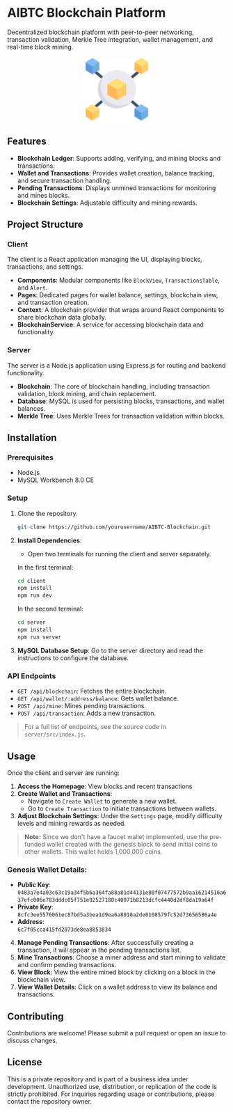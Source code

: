# AIBTC Blockchain Platform

Decentralized blockchain platform with peer-to-peer networking, transaction validation, Merkle Tree integration, wallet management, and real-time block mining.

<p align="center">
  <img src="client/src/assets/logo.svg" alt="AIBTC Logo" width="150"/>
</p>

## Features

- **Blockchain Ledger**: Supports adding, verifying, and mining blocks and transactions.
- **Wallet and Transactions**: Provides wallet creation, balance tracking, and secure transaction handling.
- **Pending Transactions**: Displays unmined transactions for monitoring and mines blocks.
- **Blockchain Settings**: Adjustable difficulty and mining rewards.

## Project Structure

### Client

The client is a React application managing the UI, displaying blocks, transactions, and settings.

- **Components**: Modular components like `BlockView`, `TransactionsTable`, and `Alert`.
- **Pages**: Dedicated pages for wallet balance, settings, blockchain view, and transaction creation.
- **Context**: A blockchain provider that wraps around React components to share blockchain data globally.
- **BlockchainService**: A service for accessing blockchain data and functionality.

### Server

The server is a Node.js application using Express.js for routing and backend functionality.

- **Blockchain**: The core of blockchain handling, including transaction validation, block mining, and chain replacement.
- **Database**: MySQL is used for persisting blocks, transactions, and wallet balances.
- **Merkle Tree**: Uses Merkle Trees for transaction validation within blocks.

## Installation

### Prerequisites

- Node.js
- MySQL Workbench 8.0 CE

### Setup

1. Clone the repository.

   ```bash
   git clone https://github.com/yourusername/AIBTC-Blockchain.git
   ```

2. **Install Dependencies**:

   - Open two terminals for running the client and server separately.

   In the first terminal:

   ```bash
   cd client
   npm install
   npm run dev
   ```

   In the second terminal:

   ```bash
   cd server
   npm install
   npm run server
   ```

3. **MySQL Database Setup**: Go to the server directory and read the instructions to configure the database.

### API Endpoints

- `GET /api/blockchain`: Fetches the entire blockchain.
- `GET /api/wallet/:address/balance`: Gets wallet balance.
- `POST /api/mine`: Mines pending transactions.
- `POST /api/transaction`: Adds a new transaction.

> For a full list of endpoints, see the source code in `server/src/index.js`.

## Usage

Once the client and server are running:

1. **Access the Homepage**: View blocks and recent transactions
2. **Create Wallet and Transactions**:
   - Navigate to `Create Wallet` to generate a new wallet.
   - Go to `Create Transaction` to initiate transactions between wallets.
3. **Adjust Blockchain Settings**: Under the `Settings` page, modify difficulty levels and mining rewards as needed.

> **Note:** Since we don't have a faucet wallet implemented, use the pre-funded wallet created with the genesis block to send initial coins to other wallets. This wallet holds 1,000,000 coins.

### Genesis Wallet Details:

- **Public Key**:  
  `0483a7e4a03c63c19a34f5b6a364fa88a81d44131e80f07477572b9aa16214516a637efc006e783dddc05f751e92527180c40971b8213dcfc4440d2df8da19a64f`
- **Private Key**:  
  `8cfc3ee5576061ec87bd5a3bea1d9ea6a8010a2de0108579fc52d73656586a4e`
- **Address**:  
  `6c7f05cca415fd2073de8ea8853834`

4. **Manage Pending Transactions**: After successfully creating a transaction, it will appear in the pending transactions list.
5. **Mine Transactions**: Choose a miner address and start mining to validate and confirm pending transactions.
6. **View Block**: View the entire mined block by clicking on a block in the blockchain view.
7. **View Wallet Details**: Click on a wallet address to view its balance and transactions.

## Contributing

Contributions are welcome! Please submit a pull request or open an issue to discuss changes.

## License

This is a private repository and is part of a business idea under development. Unauthorized use, distribution, or replication of the code is strictly prohibited. For inquiries regarding usage or contributions, please contact the repository owner.
